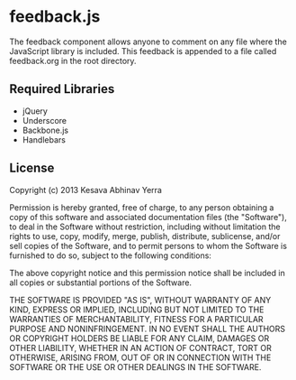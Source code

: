 # feedback.js

  The feedback component allows anyone to comment on any file where
  the JavaScript library is included. This feedback is appended to a
  file called feedback.org in the root directory.

## Required Libraries

 - jQuery
 - Underscore
 - Backbone.js
 - Handlebars

## License

Copyright (c) 2013 Kesava Abhinav Yerra

Permission is hereby granted, free of charge, to any person obtaining
a copy of this software and associated documentation files (the
"Software"), to deal in the Software without restriction, including
without limitation the rights to use, copy, modify, merge, publish,
distribute, sublicense, and/or sell copies of the Software, and to
permit persons to whom the Software is furnished to do so, subject to
the following conditions:

The above copyright notice and this permission notice shall be
included in all copies or substantial portions of the Software.

THE SOFTWARE IS PROVIDED "AS IS", WITHOUT WARRANTY OF ANY KIND,
EXPRESS OR IMPLIED, INCLUDING BUT NOT LIMITED TO THE WARRANTIES OF
MERCHANTABILITY, FITNESS FOR A PARTICULAR PURPOSE AND
NONINFRINGEMENT. IN NO EVENT SHALL THE AUTHORS OR COPYRIGHT HOLDERS BE
LIABLE FOR ANY CLAIM, DAMAGES OR OTHER LIABILITY, WHETHER IN AN ACTION
OF CONTRACT, TORT OR OTHERWISE, ARISING FROM, OUT OF OR IN CONNECTION
WITH THE SOFTWARE OR THE USE OR OTHER DEALINGS IN THE SOFTWARE.
